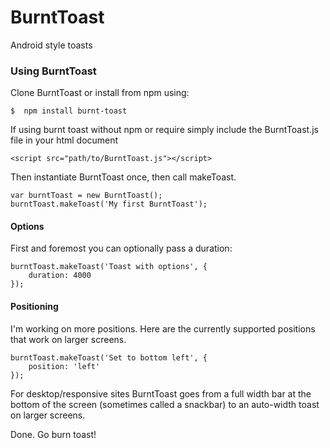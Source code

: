 # BurntToast
Android style toasts

### Using BurntToast
Clone BurntToast or install from npm using:

    $  npm install burnt-toast

If using burnt toast without npm or require simply include the BurntToast.js file in your html document

    <script src="path/to/BurntToast.js"></script>

Then instantiate BurntToast once, then call makeToast.

    var burntToast = new BurntToast();
    burntToast.makeToast('My first BurntToast');

#### Options
First and foremost you can optionally pass a duration:

    burntToast.makeToast('Toast with options', {
        duration: 4000
    });

#### Positioning
I'm working on more positions. Here are the currently supported positions that work on larger screens.

    burntToast.makeToast('Set to bottom left', {
        position: 'left'
    });

For desktop/responsive sites BurntToast goes from a full width bar at the bottom of the screen (sometimes called a snackbar) to an auto-width toast on larger screens.



Done. Go burn toast!


